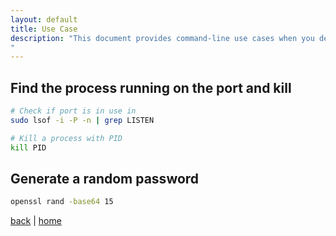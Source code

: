 ```yaml
---
layout: default
title: Use Case
description: "This document provides command-line use cases when you develop, code, DevOps, ... on a Linux environment.
"
---
```


## Find the process running on the port and kill

```bash
# Check if port is in use in
sudo lsof -i -P -n | grep LISTEN

# Kill a process with PID
kill PID
```

## Generate a random password

```bash
openssl rand -base64 15
```

[back](./) | [home](/)

